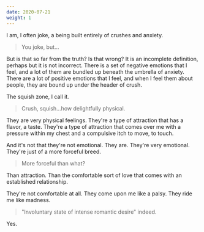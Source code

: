 ```yaml
---
date: 2020-07-21
weight: 1
---
```


I am, I often joke, a being built entirely of crushes and anxiety.

> You joke, but...

But is that so far from the truth? Is that wrong? It is an incomplete definition, perhaps but it is not incorrect. There is a set of negative emotions that I feel, and a lot of them are bundled up beneath the umbrella of anxiety. There are a lot of positive emotions that I feel, and when I feel them about people, they are bound up under the header of crush.

The squish zone, I call it.

> Crush, squish...how delightfully physical.

They are very physical feelings. They're a type of attraction that has a flavor, a taste. They're a type of attraction that comes over me with a pressure within my chest and a compulsive itch to move, to touch.

And it's not that they're not emotional. They are. They're very emotional. They're just of a more forceful breed.

> More forceful than what?

Than attraction. Than the comfortable sort of love that comes with an established relationship.

They're not comfortable at all. They come upon me like a palsy. They ride me like madness.

> "Involuntary state of intense romantic desire" indeed.

Yes.
